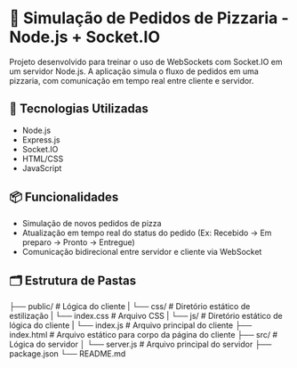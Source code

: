 # 🍕 Simulação de Pedidos de Pizzaria - Node.js + Socket.IO

Projeto desenvolvido para treinar o uso de WebSockets com Socket.IO em um servidor Node.js. A aplicação simula o fluxo de pedidos em uma pizzaria, com comunicação em tempo real entre cliente e servidor.

## 🚀 Tecnologias Utilizadas

- Node.js
- Express.js
- Socket.IO
- HTML/CSS
- JavaScript

## 📦 Funcionalidades

- Simulação de novos pedidos de pizza
- Atualização em tempo real do status do pedido (Ex: Recebido → Em preparo → Pronto → Entregue)
- Comunicação bidirecional entre servidor e cliente via WebSocket

<!-- ## 🛠️ Como Executar o Projeto

1. Clone este repositório:
   ```bash
   git clone https://github.com/guilhermecunhdev-cloud/node-socketio-app-pizzaria.git -->

## 🗂️ Estrutura de Pastas

├── public/             # Lógica do cliente
|   └── css/            # Diretório estático de estilização
|       └── index.css   # Arquivo CSS
|   └── js/             # Diretório estático de lógica do cliente
|       └── index.js    # Arquivo principal do cliente 
├── index.html          # Arquivo estático para corpo da página do cliente
├── src/                # Lógica do servidor
│   └── server.js       # Arquivo principal do servidor
├── package.json
└── README.md

